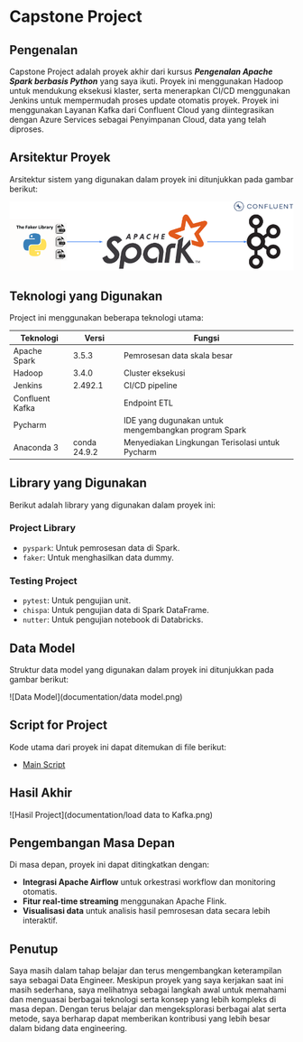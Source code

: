 # Capstone Project

## Pengenalan
Capstone Project adalah proyek akhir dari kursus <i><b>Pengenalan Apache Spark berbasis Python</b></i> yang saya ikuti. Proyek ini menggunakan Hadoop untuk mendukung eksekusi klaster, serta menerapkan CI/CD menggunakan Jenkins untuk mempermudah proses update otomatis proyek. Proyek ini menggunakan Layanan Kafka dari Confluent Cloud yang diintegrasikan dengan Azure Services sebagai Penyimpanan Cloud, data yang telah diproses.

## Arsitektur Proyek
Arsitektur sistem yang digunakan dalam proyek ini ditunjukkan pada gambar berikut:

![Arsitektur](documentation/architecture.png)

## Teknologi yang Digunakan
Project ini menggunakan beberapa teknologi utama:

| Teknologi       | Versi     | Fungsi              |
|-----------------|-----------|---------------------|
| Apache Spark    | 3.5.3     | Pemrosesan data skala besar|
| Hadoop          | 3.4.0     | Cluster eksekusi|
| Jenkins         | 2.492.1   | CI/CD pipeline|
| Confluent Kafka |           |Endpoint ETL|
|Pycharm|           |IDE yang dugunakan untuk mengembangkan program Spark	|
|Anaconda 3| conda 24.9.2 |Menyediakan Lingkungan Terisolasi untuk Pycharm|

## Library yang Digunakan
Berikut adalah library yang digunakan dalam proyek ini:

### Project Library
- `pyspark`: Untuk pemrosesan data di Spark.
- `faker`: Untuk menghasilkan data dummy.


### Testing Project
- `pytest`: Untuk pengujian unit.
- `chispa`: Untuk pengujian data di Spark DataFrame.
- `nutter`: Untuk pengujian notebook di Databricks.

## Data Model
Struktur data model yang digunakan dalam proyek ini ditunjukkan pada gambar berikut:

![Data Model](documentation/data model.png)

## Script for Project
Kode utama dari proyek ini dapat ditemukan di file berikut:
- [Main Script](main.py)

## Hasil Akhir

![Hasil Project](documentation/load data to Kafka.png)

## Pengembangan Masa Depan
Di masa depan, proyek ini dapat ditingkatkan dengan:
- **Integrasi Apache Airflow** untuk orkestrasi workflow dan monitoring otomatis.
- **Fitur real-time streaming** menggunakan Apache Flink.
- **Visualisasi data** untuk analisis hasil pemrosesan data secara lebih interaktif.

## Penutup
Saya masih dalam tahap belajar dan terus mengembangkan keterampilan saya sebagai Data Engineer. Meskipun proyek yang saya kerjakan saat ini masih sederhana, saya melihatnya sebagai langkah awal untuk memahami dan menguasai berbagai teknologi serta konsep yang lebih kompleks di masa depan. Dengan terus belajar dan mengeksplorasi berbagai alat serta metode, saya berharap dapat memberikan kontribusi yang lebih besar dalam bidang data engineering.
